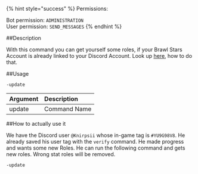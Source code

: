 {% hint style="success" %}
Permissions:

Bot permission: `ADMINISTRATION`<br>User permission: `SEND_MESSAGES`
{% endhint %}

##Description

With this command you can get yourself some roles, if your Brawl Stars Account is already linked to your Discord Account. Look up [here](verify.md), how to do that.

##Usage

`-update`

| Argument | Description |
| :--- | :--- |
| update | Command Name |


##How to actually use it


We have the Discord user `@Knirpsii` whose in-game tag is `#YU9G98V8`. He already saved his user tag with the `verify` command. He made progress and wants some new Roles. He can run the following command and gets new roles. Wrong stat roles will be removed.
```
-update
```

